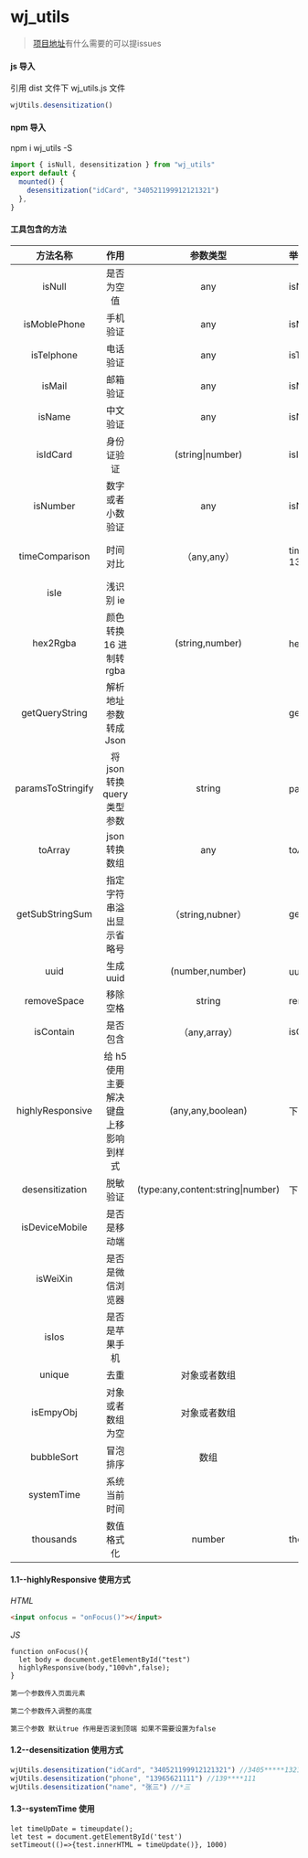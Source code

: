 # wj_utils

> [项目地址](https://github.com/wanjunSun/wjUtils)有什么需要的可以提issues

#### js 导入

引用 dist 文件下 wj_utils.js 文件

```javascript
wjUtils.desensitization()
```

#### npm 导入

npm i wj_utils -S

```javascript
import { isNull, desensitization } from "wj_utils"
export default {
  mounted() {
    desensitization("idCard", "340521199912121321")
  },
}
```

#### 工具包含的方法

|     方法名称      |                 作用                 |             参数类型              | 举例                                      |         可选参数         | 返回                       |
| :---------------: | :----------------------------------: | :-------------------------------: | :---------------------------------------- | :----------------------: | -------------------------- |
|      isNull       |              是否为空值              |                any                | isNull(value)                             |                          | boolean                    |
|   isMoblePhone    |               手机验证               |                any                | isMoblePhone(value)                       |                          | boolean                    |
|    isTelphone     |               电话验证               |                any                | isTelphone(value)                         |                          | boolean                    |
|      isMail       |               邮箱验证               |                any                | isMail(value)                             |                          | boolean                    |
|      isName       |               中文验证               |                any                | isName(value)                             |                          | boolean                    |
|     isIdCard      |              身份证验证              |         (string\|number)          | isIdCard(value)                           |                          | boolean                    |
|     isNumber      |           数字或者小数验证           |                any                | isNumber(value)                           |                          | boolean                    |
|  timeComparison   |               时间对比               |            （any,any）            | timeComparison("2020-02-13","2020-02-12") |                          | boolean（true:第一个值大） |
|       isIe        |              浅识别 ie               |                                   |                                           |                          |                            |
|     hex2Rgba      |       颜色转换 16 进制转 rgba        |          (string,number)          | hex2Rgba(16 进制颜色,透明度)              |                          | rgba(0,0,0,1)              |
|  getQueryString   |        解析地址参数转成 Json         |                                   | getQueryString()                          |                          | object                     |
| paramsToStringify |     将 json 转换 query 类型参数      |              string               | paramsToStringify(对象)                   |                          | string                     |
|      toArray      |            json 转换数组             |                any                | toArray("1,22,3")                         |                          | [1,2,3]                    |
|  getSubStringSum  |       指定字符串溢出显示省略号       |         （string,nubner）         | getSubStringSum(“123154”,5)               |                          | 1231...                    |
|       uuid        |              生成 uuid               |          (number,number)          | uuid(长度,进制数)                         |                          | string                     |
|    removeSpace    |               移除空格               |              string               | removeSpace(" test ")                     |                          | test/string                |
|     isContain     |               是否包含               |           （any,array）           | isContain(a,["a","b"])                    |                          | boolean                    |
| highlyResponsive  | 给 h5 使用主要解决键盘上移影响到样式 |         (any,any,boolean)         | 下面所示（1.1）                           |                          |                            |
|  desensitization  |               脱敏验证               | (type:any,content:string\|number) | 下面所示（1.2）                           | type:idCard\|phone\|name | string                     |
|  isDeviceMobile   |             是否是移动端             |                                   |                                           |                          | boolean                    |
|     isWeiXin      |           是否是微信浏览器           |                                   |                                           |                          | boolean                    |
|       isIos       |            是否是苹果手机            |                                   |                                           |                          | boolean                    |
|      unique       |                 去重                 |           对象或者数组            |                                           |                          | 数组                       |
|     isEmpyObj     |           对象或者数组为空           |           对象或者数组            |                                           |                          | boolean                    |
|    bubbleSort     |               冒泡排序               |               数组                |                                           |                          | 数组                       |
|    systemTime     |             系统当前时间             |                                   |                                           |                          | xxxx年xx月xx日 x时x分x秒   |
|     thousands     |              数值格式化              |              number               | thousands(v)                              |                          | 100,999                    |



#### 1.1--highlyResponsive 使用方式

_HTML_

```html
<input onfocus = "onFocus()"></input>
```

_JS_

```
function onFocus(){
  let body = document.getElementById("test")
  highlyResponsive(body,"100vh",false);
}
```

`第一个参数传入页面元素`

`第二个参数传入调整的高度`

`第三个参数 默认true 作用是否滚到顶端 如果不需要设置为false`

#### 1.2--desensitization 使用方式

```javascript
wjUtils.desensitization("idCard", "340521199912121321") //3405*****1321
wjUtils.desensitization("phone", "13965621111") //139****111
wjUtils.desensitization("name", "张三") //*三
```



#### 1.3--systemTime 使用

```
let timeUpDate = timeupdate();
let test = document.getElementById('test')
setTimeout(()=>{test.innerHTML = timeUpdate()}, 1000)
```

